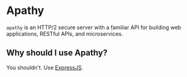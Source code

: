 # Apathy

`apathy` is an HTTP/2 secure server with a familiar API for building web applications, RESTful APIs, and microservices.

## Why should I use Apathy?

You shouldn't. Use [ExpressJS](https://expressjs.com). 
